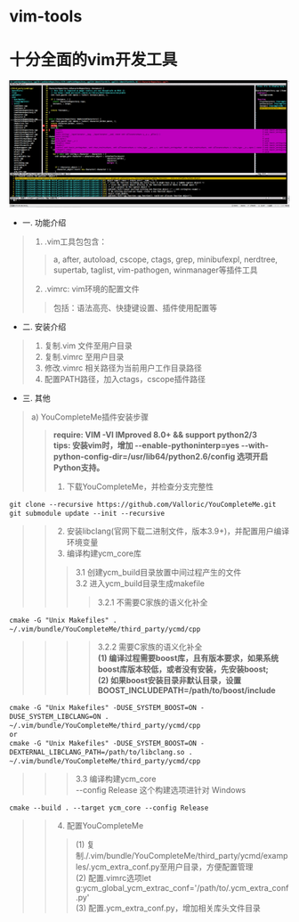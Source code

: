 vim-tools
====
# 十分全面的vim开发工具
![loading ...](https://github.com/PowerfulWolf/vim-tools/raw/master/Picture/show.PNG)
* 一. 功能介绍
>1. .vim工具包包含：
>>a, after, autoload, cscope, ctags, grep, minibufexpl, nerdtree, supertab, taglist, vim-pathogen, winmanager等插件工具<br>
>2. .vimrc: vim环境的配置文件
>>包括：语法高亮、快捷键设置、插件使用配置等

* 二. 安装介绍
>1. 复制.vim 文件至用户目录
>2. 复制.vimrc 至用户目录
>3. 修改.vimrc 相关路径为当前用户工作目录路径
>4. 配置PATH路径，加入ctags，cscope插件路径

* 三. 其他
>a) YouCompleteMe插件安装步骤<br>
>>**require: VIM -VI IMproved 8.0+ && support python2/3<br>
tips: 安装vim时，增加 --enable-pythoninterp=yes --with-python-config-dir=/usr/lib64/python2.6/config 选项开启Python支持。**
>>1. 下载YouCompleteMe，并检查分支完整性
```
git clone --recursive https://github.com/Valloric/YouCompleteMe.git
git submodule update --init --recursive
```
>>2. 安装libclang(官网下载二进制文件，版本3.9+)，并配置用户编译环境变量
>>3. 编译构建ycm_core库
>>>3.1 创建ycm_build目录放置中间过程产生的文件<br>
>>>3.2 进入ycm_build目录生成makefile<br> 
>>>>3.2.1 不需要C家族的语义化补全<br>
```
cmake -G "Unix Makefiles" . ~/.vim/bundle/YouCompleteMe/third_party/ycmd/cpp
```
>>>>3.2.2 需要C家族的语义化补全<br>
>>>>**(1) 编译过程需要boost库，且有版本要求，如果系统boost库版本较低，或者没有安装，先安装boost;<br>
(2) 如果boost安装目录非默认目录，设置BOOST_INCLUDEPATH=/path/to/boost/include**
```
cmake -G "Unix Makefiles" -DUSE_SYSTEM_BOOST=ON -DUSE_SYSTEM_LIBCLANG=ON . ~/.vim/bundle/YouCompleteMe/third_party/ycmd/cpp
or
cmake -G "Unix Makefiles" -DUSE_SYSTEM_BOOST=ON -DEXTERNAL_LIBCLANG_PATH=/path/to/libclang.so . ~/.vim/bundle/YouCompleteMe/third_party/ycmd/cpp
```
>>>3.3 编译构建ycm_core<br>
>>>--config Release 这个构建选项进针对 Windows<br>
```
cmake --build . --target ycm_core --config Release
```
>>4. 配置YouCompleteMe
>>>(1) 复制./.vim/bundle/YouCompleteMe/third_party/ycmd/examples/.ycm_extra_conf.py至用户目录，方便配置管理<br>
>>>(2) 配置.vimrc选项let g:ycm_global_ycm_extrac_conf='/path/to/.ycm_extra_conf.py'<br>
>>>(3) 配置.ycm_extra_conf.py，增加相关库头文件目录<br>
